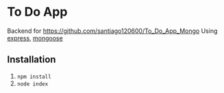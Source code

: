 #   To Do App 
Backend for https://github.com/santiago120600/To_Do_App_Mongo
Using [express](http://expressjs.com/), [mongoose](https://mongoosejs.com/) 

##  Installation
1. `npm install` 
2. `node index`
